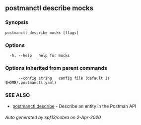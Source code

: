 ## postmanctl describe mocks



### Synopsis



```
postmanctl describe mocks [flags]
```

### Options

```
  -h, --help   help for mocks
```

### Options inherited from parent commands

```
      --config string   config file (default is $HOME/.postmanctl.yaml)
```

### SEE ALSO

* [postmanctl describe](postmanctl_describe.md)	 - Describe an entity in the Postman API

###### Auto generated by spf13/cobra on 2-Apr-2020

